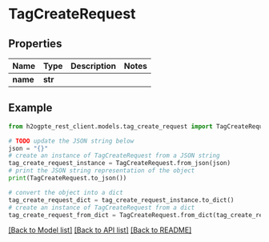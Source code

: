 # TagCreateRequest


## Properties

Name | Type | Description | Notes
------------ | ------------- | ------------- | -------------
**name** | **str** |  | 

## Example

```python
from h2ogpte_rest_client.models.tag_create_request import TagCreateRequest

# TODO update the JSON string below
json = "{}"
# create an instance of TagCreateRequest from a JSON string
tag_create_request_instance = TagCreateRequest.from_json(json)
# print the JSON string representation of the object
print(TagCreateRequest.to_json())

# convert the object into a dict
tag_create_request_dict = tag_create_request_instance.to_dict()
# create an instance of TagCreateRequest from a dict
tag_create_request_from_dict = TagCreateRequest.from_dict(tag_create_request_dict)
```
[[Back to Model list]](../README.md#documentation-for-models) [[Back to API list]](../README.md#documentation-for-api-endpoints) [[Back to README]](../README.md)


